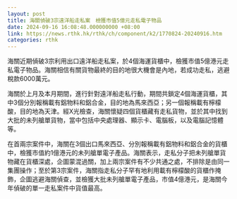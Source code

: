 ```yaml
---
layout: post
title: 海關偵破3宗遠洋船走私案　檢獲市值5億元走私電子物品
date: 2024-09-16 16:08:48.000000000 +08:00
link: https://news.rthk.hk/rthk/ch/component/k2/1770824-20240916.htm
categories: rthk
---
```


海關近期偵破3宗利用出口遠洋船走私案，於4個海運貨櫃中，檢獲市值5億港元走私電子物品。海關相信有關貨物最終的目的地很大機會是內地，若成功走私，逃避稅款6000萬元。 

海關於上月及本月期間，進行針對遠洋船走私行動，期間共鎖定4個海運貨櫃，其中3個分別報稱載有鋁物料和鋁合金，目的地為馬來西亞；另一個報稱載有檸檬酸，目的地為天津。經X光檢查，海關懷疑四個貨櫃藏有走私貨物，並於其中找到大批的未列艙單貨物，當中包括中央處理器、顯示卡、電腦板，以及電腦記憶體等。

在首兩宗案件中，海關在3個出口馬來西亞、分別報稱載有鋁物料和鋁合金的貨櫃中，檢獲市值約1億港元的未列艙單電子產品。海關表示，走私分子把未列艙單貨物藏在貨櫃深處，企圖蒙混過關，加上兩宗案件有不少共通之處，不排除是由同一集團操作；至於第3宗案件，海關指走私分子罕有地利用載有檸檬酸的貨櫃作掩飾，企圖逃避海關偵查，並檢獲大批未列艙單電子產品，市值4億港元，是海關今年偵破的單一走私案件中貨值最高。
